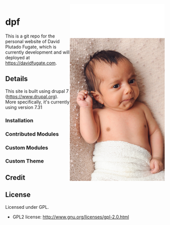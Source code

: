 <img alt="an egg slicer" src="/docs/hayaan-smirk.jpg" align="right">

dpf
===
This is a git repo for the personal website of David Plutado Fugate, which is currently development and will deployed at https://davidfugate.com.


Details
-------
This site is built using drupal 7 (https://www.drupal.org).  More specifically, it's currently using version 7.31


### Installation


### Contributed Modules


### Custom Modules


### Custom Theme


Credit
------


License
-------

Licensed under GPL.

- GPL2 license: http://www.gnu.org/licenses/gpl-2.0.html
